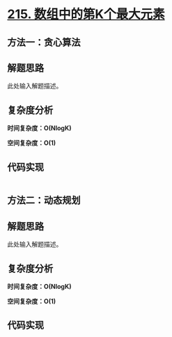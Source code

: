 # [**215. 数组中的第K个最大元素**](https://leetcode-cn.com/problems/kth-largest-element-in-an-array/)

## 方法一：贪心算法

## 解题思路

此处输入解题描述。

## 复杂度分析

**时间复杂度：O(NlogK)**

**空间复杂度：O(1)** 

## 代码实现

```golang

```

## 方法二：动态规划

## 解题思路

此处输入解题描述。

## 复杂度分析

**时间复杂度：O(NlogK)**

**空间复杂度：O(1)** 

## 代码实现

```golang

```

